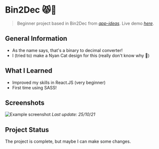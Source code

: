# Bin2Dec 😾🌈
> Beginner project based in Bin2Dec from [_app-ideas_](https://github.com/florinpop17/app-ideas/blob/master/Projects/1-Beginner/Bin2Dec-App.md).
> Live demo [_here_](https://www.example.com).



## General Information
- As the name says, that's a binary to decimal converter!
- I (tried to) make a Nyan Cat design for this (really don't know why 🙂)



## What I Learned
- Improved my skills in React.JS (very beginner)
- First time using SASS!


## Screenshots
![Example screenshot](https://i.imgur.com/4fdRrKu.png)
_Last update: 25/10/21_



## Project Status
The project is complete, but maybe I can make some changes.
